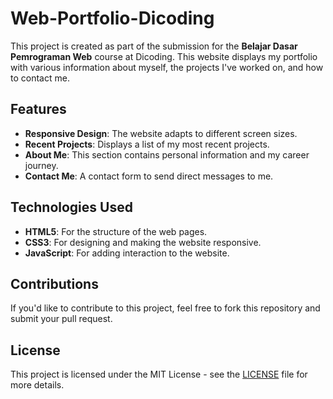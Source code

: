 # Web-Portfolio-Dicoding

This project is created as part of the submission for the **Belajar Dasar Pemrograman Web** course at Dicoding. This website displays my portfolio with various information about myself, the projects I've worked on, and how to contact me.

## Features
- **Responsive Design**: The website adapts to different screen sizes.
- **Recent Projects**: Displays a list of my most recent projects.
- **About Me**: This section contains personal information and my career journey.
- **Contact Me**: A contact form to send direct messages to me.

## Technologies Used
- **HTML5**: For the structure of the web pages.
- **CSS3**: For designing and making the website responsive.
- **JavaScript**: For adding interaction to the website.

## Contributions
If you'd like to contribute to this project, feel free to fork this repository and submit your pull request.

## License
This project is licensed under the MIT License - see the [LICENSE](LICENSE) file for more details.
